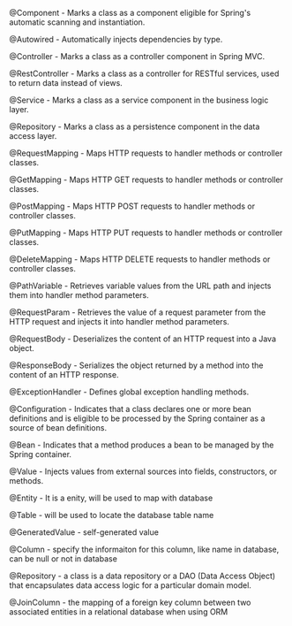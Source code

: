 @Component - Marks a class as a component eligible for Spring's automatic scanning and instantiation.

@Autowired - Automatically injects dependencies by type.

@Controller - Marks a class as a controller component in Spring MVC.

@RestController - Marks a class as a controller for RESTful services, used to return data instead of views.

@Service - Marks a class as a service component in the business logic layer.

@Repository - Marks a class as a persistence component in the data access layer.

@RequestMapping - Maps HTTP requests to handler methods or controller classes.

@GetMapping - Maps HTTP GET requests to handler methods or controller classes.

@PostMapping - Maps HTTP POST requests to handler methods or controller classes.

@PutMapping - Maps HTTP PUT requests to handler methods or controller classes.

@DeleteMapping - Maps HTTP DELETE requests to handler methods or controller classes.

@PathVariable - Retrieves variable values from the URL path and injects them into handler method parameters.

@RequestParam - Retrieves the value of a request parameter from the HTTP request and injects it into handler method parameters.

@RequestBody - Deserializes the content of an HTTP request into a Java object.

@ResponseBody - Serializes the object returned by a method into the content of an HTTP response.

@ExceptionHandler - Defines global exception handling methods.

@Configuration - Indicates that a class declares one or more bean definitions and is eligible to be processed by the Spring container as a source of bean definitions.

@Bean - Indicates that a method produces a bean to be managed by the Spring container.

@Value - Injects values from external sources into fields, constructors, or methods.

@Entity - It is a enity, will be used to map with database

@Table - will be used to locate the database table name

@GeneratedValue - self-generated value

@Column - specify the informaiton for this column, like name in database, can be null or not in database

@Repository - a class is a data repository or a DAO (Data Access Object) that encapsulates data access logic for a particular domain model.

@JoinColumn - the mapping of a foreign key column between two associated entities in a relational database when using ORM